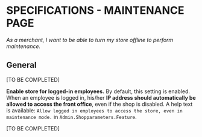 # **SPECIFICATIONS - MAINTENANCE PAGE**


_As a merchant, I want to be able to turn my store offline to perform maintenance._

## General

[TO BE COMPLETED]

**Enable store for logged-in employees.** By default, this setting is enabled. When an employee is logged in, his/her **IP address should automatically be allowed to access the front office**, even if the shop is disabled. A help text is available: `Allow logged in employees to access the store, even in maintenance mode.` in `Admin.Shopparameters.Feature`.

[TO BE COMPLETED]
